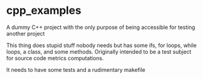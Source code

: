 # cpp_examples
A dummy C++ project with the only purpose of being accessible for testing another project

This thing does stupid stuff nobody needs but has some ifs, for loops, while loops, a class, and some methods.
Originally intended to be a test subject for source code metrics computations.

It needs to have some tests and a rudimentary makefile